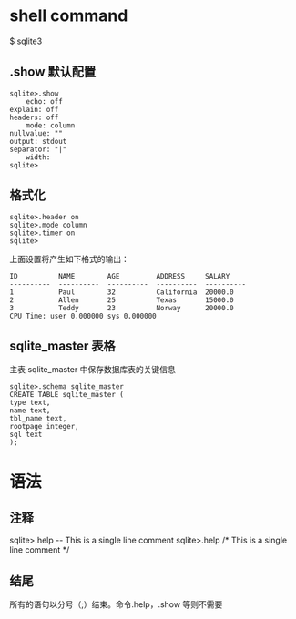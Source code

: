 # shell command
$ sqlite3

## .show 默认配置

    sqlite>.show
        echo: off
    explain: off
    headers: off
        mode: column
    nullvalue: ""
    output: stdout
    separator: "|"
        width:
    sqlite>

## 格式化

    sqlite>.header on
    sqlite>.mode column
    sqlite>.timer on
    sqlite>

上面设置将产生如下格式的输出：

    ID          NAME        AGE         ADDRESS     SALARY
    ----------  ----------  ----------  ----------  ----------
    1           Paul        32          California  20000.0
    2           Allen       25          Texas       15000.0
    3           Teddy       23          Norway      20000.0
    CPU Time: user 0.000000 sys 0.000000

## sqlite_master 表格
主表 sqlite_master 中保存数据库表的关键信息

    sqlite>.schema sqlite_master
    CREATE TABLE sqlite_master (
    type text,
    name text,
    tbl_name text,
    rootpage integer,
    sql text
    );

# 语法
## 注释
sqlite>.help -- This is a single line comment
sqlite>.help /* This is a single line comment */
## 结尾
所有的语句以分号（;）结束。命令.help，.show 等则不需要


